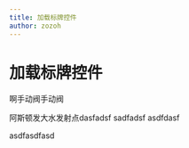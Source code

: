 ```yaml
---
title: 加载标牌控件
author: zozoh
---
```


# 加载标牌控件

啊手动阀手动阀

<script setup lang="ts">
import {updateInstalledComponentsLangs, TiPlayground} from "tijs"
updateInstalledComponentsLangs("zh-cn")
</script>

<TiPlayground comType="TiLoading" style="width:100%; height:400px"/>


阿斯顿发大水发射点dasfadsf
sadfadsf
asdfdasf


asdfasdfasd
